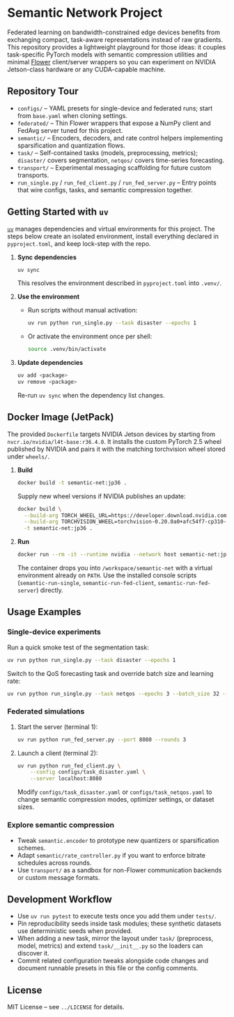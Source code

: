 # Semantic Network Project

Federated learning on bandwidth-constrained edge devices benefits from exchanging compact, task-aware representations instead of raw gradients. This repository provides a lightweight playground for those ideas: it couples task-specific PyTorch models with semantic compression utilities and minimal [Flower](https://flower.dev/) client/server wrappers so you can experiment on NVIDIA Jetson-class hardware or any CUDA-capable machine.

## Repository Tour

- `configs/` – YAML presets for single-device and federated runs; start from `base.yaml` when cloning settings.
- `federated/` – Thin Flower wrappers that expose a NumPy client and FedAvg server tuned for this project.
- `semantic/` – Encoders, decoders, and rate control helpers implementing sparsification and quantization flows.
- `task/` – Self-contained tasks (models, preprocessing, metrics); `disaster/` covers segmentation, `netqos/` covers time-series forecasting.
- `transport/` – Experimental messaging scaffolding for future custom transports.
- `run_single.py` / `run_fed_client.py` / `run_fed_server.py` – Entry points that wire configs, tasks, and semantic compression together.

## Getting Started with `uv`

[`uv`](https://github.com/astral-sh/uv) manages dependencies and virtual environments for this project. The steps below create an isolated environment, install everything declared in `pyproject.toml`, and keep lock-step with the repo.

1. **Sync dependencies**

   ```bash
   uv sync
   ```

   This resolves the environment described in `pyproject.toml` into `.venv/`.

2. **Use the environment**

   - Run scripts without manual activation:

     ```bash
     uv run python run_single.py --task disaster --epochs 1
     ```

   - Or activate the environment once per shell:

     ```bash
     source .venv/bin/activate
     ```

3. **Update dependencies**

   ```bash
   uv add <package>
   uv remove <package>
   ```

   Re-run `uv sync` when the dependency list changes.

## Docker Image (JetPack)

The provided `Dockerfile` targets NVIDIA Jetson devices by starting from `nvcr.io/nvidia/l4t-base:r36.4.0`. It installs the custom PyTorch 2.5 wheel published by NVIDIA and pairs it with the matching torchvision wheel stored under `wheels/`.

1. **Build**

   ```bash
   docker build -t semantic-net:jp36 .
   ```

   Supply new wheel versions if NVIDIA publishes an update:

   ```bash
   docker build \
     --build-arg TORCH_WHEEL_URL=https://developer.download.nvidia.com/compute/redist/jp/v61/pytorch/torch-2.5.0a0+872d972e41.nv24.08.17622132-cp310-cp310-linux_aarch64.whl \
     --build-arg TORCHVISION_WHEEL=torchvision-0.20.0a0+afc54f7-cp310-cp310-linux_aarch64.whl \
     -t semantic-net:jp36 .
   ```

2. **Run**

   ```bash
   docker run --rm -it --runtime nvidia --network host semantic-net:jp36 bash
   ```

   The container drops you into `/workspace/semantic-net` with a virtual environment already on `PATH`. Use the installed console scripts (`semantic-run-single`, `semantic-run-fed-client`, `semantic-run-fed-server`) directly.

## Usage Examples

### Single-device experiments

Run a quick smoke test of the segmentation task:

```bash
uv run python run_single.py --task disaster --epochs 1
```

Switch to the QoS forecasting task and override batch size and learning rate:

```bash
uv run python run_single.py --task netqos --epochs 3 --batch_size 32 --lr 5e-4
```

### Federated simulations

1. Start the server (terminal 1):

   ```bash
   uv run python run_fed_server.py --port 8080 --rounds 3
   ```

2. Launch a client (terminal 2):

   ```bash
   uv run python run_fed_client.py \
       --config configs/task_disaster.yaml \
       --server localhost:8080
   ```

   Modify `configs/task_disaster.yaml` or `configs/task_netqos.yaml` to change semantic compression modes, optimizer settings, or dataset sizes.

### Explore semantic compression

- Tweak `semantic.encoder` to prototype new quantizers or sparsification schemes.
- Adapt `semantic/rate_controller.py` if you want to enforce bitrate schedules across rounds.
- Use `transport/` as a sandbox for non-Flower communication backends or custom message formats.

## Development Workflow

- Use `uv run pytest` to execute tests once you add them under `tests/`.
- Pin reproducibility seeds inside task modules; these synthetic datasets use deterministic seeds when provided.
- When adding a new task, mirror the layout under `task/` (preprocess, model, metrics) and extend `task/__init__.py` so the loaders can discover it.
- Commit related configuration tweaks alongside code changes and document runnable presets in this file or the config comments.

## License

MIT License – see `../LICENSE` for details.
